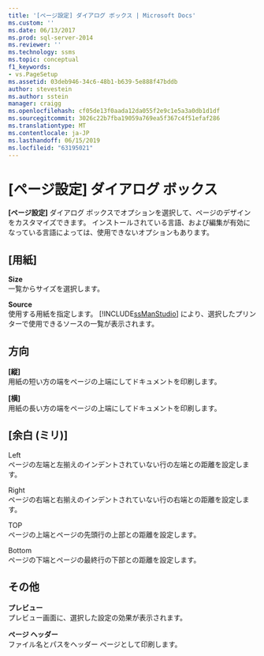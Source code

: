 ```yaml
---
title: '[ページ設定] ダイアログ ボックス | Microsoft Docs'
ms.custom: ''
ms.date: 06/13/2017
ms.prod: sql-server-2014
ms.reviewer: ''
ms.technology: ssms
ms.topic: conceptual
f1_keywords:
- vs.PageSetup
ms.assetid: 03deb946-34c6-48b1-b639-5e888f47bddb
author: stevestein
ms.author: sstein
manager: craigg
ms.openlocfilehash: cf05de13f0aada12da055f2e9c1e5a3a0db1d1df
ms.sourcegitcommit: 3026c22b7fba19059a769ea5f367c4f51efaf286
ms.translationtype: MT
ms.contentlocale: ja-JP
ms.lasthandoff: 06/15/2019
ms.locfileid: "63195021"
---
```

# <a name="page-setup-dialog-box"></a>[ページ設定] ダイアログ ボックス
  **[ページ設定]** ダイアログ ボックスでオプションを選択して、ページのデザインをカスタマイズできます。 インストールされている言語、および編集が有効になっている言語によっては、使用できないオプションもあります。  
  
## <a name="paper"></a>[用紙]  
 **Size**  
 一覧からサイズを選択します。  
  
 **Source**  
 使用する用紙を指定します。 [!INCLUDE[ssManStudio](../../includes/ssmanstudio-md.md)] により、選択したプリンターで使用できるソースの一覧が表示されます。  
  
## <a name="orientation"></a>方向  
 **[縦]**  
 用紙の短い方の端をページの上端にしてドキュメントを印刷します。  
  
 **[横]**  
 用紙の長い方の端をページの上端にしてドキュメントを印刷します。  
  
## <a name="margins-inches"></a>[余白 (ミリ)]  
 Left  
 ページの左端と左揃えのインデントされていない行の左端との距離を設定します。  
  
 Right  
 ページの右端と右揃えのインデントされていない行の右端との距離を設定します。  
  
 TOP  
 ページの上端とページの先頭行の上部との距離を設定します。  
  
 Bottom  
 ページの下端とページの最終行の下部との距離を設定します。  
  
## <a name="other"></a>その他  
 **プレビュー**  
 プレビュー画面に、選択した設定の効果が表示されます。  
  
 **ページ ヘッダー**  
 ファイル名とパスをヘッダー ページとして印刷します。  
  
  
